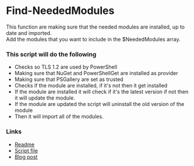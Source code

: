 ﻿# Find-NeededModules
This function are making sure that the needed modules are installed, up to date and imported.  
Add the modules that you want to include in the $NeededModules array.  
  
### This script will do the following
- Checks so TLS 1.2 are used by PowerShell
- Making sure that NuGet and PowerShellGet are installed as provider
- Making sure that PSGallery are set as trusted
- Checks if the module are installed, if it's not then it get installed
- If the module are installed it will check if it's the latest version if not then it will update the module.
- If the module are updated the script will uninstall the old version of the module
- Then it will import all of the modules.

### Links
- [Readme](https://github.com/rstolpe/PowerShell-Scripts/blob/main/Windows/Find-NeededModules.md)  
- [Script file](https://github.com/rstolpe/PowerShell-Scripts/blob/main/Windows/Find-NeededModulesps1)
- [Blog post](https://stolpe.io/made-a-function-to-verify-modules/)
